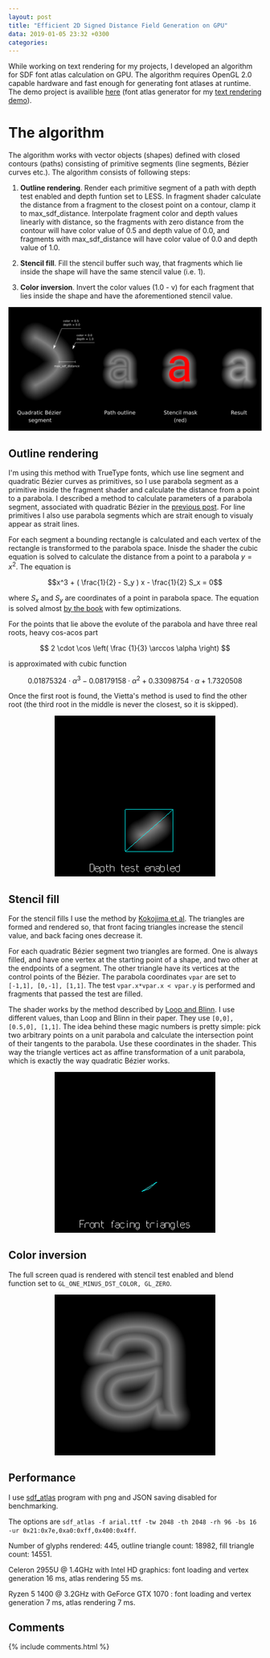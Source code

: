 ```yaml
---
layout: post
title: "Efficient 2D Signed Distance Field Generation on GPU"
data: 2019-01-05 23:32 +0300
categories: 
---
```


While working on text rendering for my projects, I developed an algorithm for SDF font atlas calculation on GPU. The algorithm requires OpenGL 2.0 capable hardware and fast enough for generating font atlases at runtime. The demo project is availible [here](https://github.com/astiopin/sdf_atlas) (font atlas generator for my [text rendering demo](https://github.com/astiopin/webgl_fonts)).

# The algorithm

The algorithm works with vector objects (shapes) defined with closed contours (paths) consisting of primitive segments (line segments, Bézier curves etc.). The algorithm consists of following steps:

1. **Outline rendering**. Render each primitive segment of a path with depth test enabled and depth funtion set to LESS. In fragment shader calculate the distance from a fragment to the closest point on a contour, clamp it to max_sdf_distance. Interpolate fragment color and depth values linearly with distance, so the fragments with zero distance from the contour will have color value of 0.5 and depth value of 0.0, and fragments with max_sdf_distance will have color value of 0.0 and depth value of 1.0.

2. **Stencil fill**. Fill the stencil buffer such way, that fragments which lie inside the shape will have the same stencil value (i.e. 1).

3. **Color inversion**. Invert the color values (1.0 - v) for each fragment that lies inside the shape and have the aforementioned stencil value.

![](/assets/sdf_on_gpu.png)

## Outline rendering

I'm using this method with TrueType fonts, which use line segment and quadratic Bézier curves as primitives, so I use parabola segment as a primitive inside the fragment shader and calculate the distance from a point to a parabola. I described a method to calculate parameters of a parabola segment, associated with quadratic Bézier in the [previous post](https://astiopin.github.io/2019/01/04/qbez-parabola.html). For line primitives I also use parabola segments which are strait enough to visualy appear as strait lines.

For each segment a bounding rectangle is calculated and each vertex of the rectangle is transformed to the parabola space. Inisde the shader the cubic equation is solved to calculate the distance from a point to a parabola $y=x^2$. The equation is

$$x^3 + ( \frac{1}{2} - S_y ) x - \frac{1}{2} S_x = 0$$

where $S_x$ and $S_y$ are coordinates of a point in parabola space. The equation is solved almost [by the book](https://en.wikipedia.org/wiki/Cubic_function) with few optimizations.

For the points that lie above the evolute of the parabola and have three real roots, heavy cos-acos part

$$ 2 \cdot \cos \left( \frac {1}{3} \arccos \alpha \right) $$

is approximated with cubic function

$$ 0.01875324 \cdot \alpha^3 - 0.08179158 \cdot \alpha^2 + 0.33098754 \cdot \alpha + 1.7320508 $$

Once the first root is found, the Vietta's method is used to find the other root (the third root in the middle is never the closest, so it is skipped).

<p align="center">
  <img src="/assets/sdf_on_gpu-outline.gif" width="320px" height="320px"/>
</p>    

## Stencil fill

For the stencil fills I use the method by [Kokojima et al](https://www.deepdyve.com/lp/association-for-computing-machinery/resolution-independent-rendering-of-deformable-vector-objects-using-YmvFNsOBWj). The triangles are formed and rendered so, that front facing triangles increase the stencil value, and back facing ones decrease it.

For each quadratic Bézier segment two triangles are formed. One is always filled, and have one vertex at the starting point of a shape, and two other at the endpoints of a segment. The other triangle have its vertices at the control points of the Bézier. The parabola coordinates ```vpar``` are set to ```[-1,1], [0,-1], [1,1]```. The test ```vpar.x*vpar.x < vpar.y``` is performed and fragments that passed the test are filled. 

The shader works by the method described by [Loop and Blinn](https://www.microsoft.com/en-us/research/wp-content/uploads/2005/01/p1000-loop.pdf). I use different values, than Loop and Blinn in their paper. They use ```[0,0], [0.5,0], [1,1]```. The idea behind these magic numbers is pretty simple: pick two arbitrary points on a unit parabola and calculate the intersection point of their tangents to the parabola. Use these coordinates in the shader. This way the triangle vertices act as affine transformation of a unit parabola, which is exactly the way quadratic Bézier works.

<p align="center">
  <img src="/assets/sdf_on_gpu-stencil.gif" width="320px" height="320px"/>
</p>    


## Color inversion

The full screen quad is rendered with stencil test enabled and blend function set to ```GL_ONE_MINUS_DST_COLOR, GL_ZERO```.

<p align="center">
  <img src="/assets/sdf_on_gpu-invert.gif" width="320px" height="320px"/>
</p>        

## Performance

I use [sdf_atlas](https://github.com/astiopin/sdf_atlas) program with png and JSON saving disabled for benchmarking.

The options are ```sdf_atlas -f arial.ttf -tw 2048 -th 2048 -rh 96 -bs 16 -ur 0x21:0x7e,0xa0:0xff,0x400:0x4ff```.

Number of glyphs rendered: 445, outline triangle count: 18982, fill triangle count: 14551.

Celeron 2955U @ 1.4GHz with Intel HD graphics: font loading and vertex generation 16 ms, atlas rendering 55 ms.

Ryzen 5 1400 @ 3.2GHz with GeForce GTX 1070 : font loading and vertex generation 7 ms, atlas rendering 7 ms.

## Comments

{% include comments.html %}